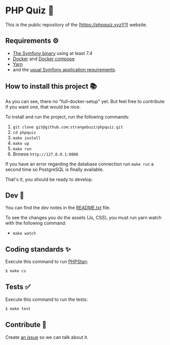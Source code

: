 PHP Quiz 🐘
===========

This is the public repository of the [https://phpquiz.xyz][1] website.


Requirements ⚙
--------------

  * [The Symfony binary][4] using at least 7.4
  * [Docker][5] and [Docker compose][6]
  * [Yarn][7]
  * and the [usual Symfony application requirements][2].


How to install this project 📚
------------------------------

As you can see, there no "full-docker-setup" yet. But feel free to contribute if
you want one, that would be nice.

To install and run the project, run the following commands:

  1. `git clone git@github.com:strangebuzz/phpquiz.git`
  1. `cd phpquiz`
  1. `make install`
  1. `make up`
  1. `make run`
  1. Browse `http://127.0.0.1:8006`

If you have an error regarding the database connection run `make run` a second
time so PostgreSQL is finally available.

That's it, you should be ready to develop.


Dev 📔
------

You can find the dev notes in the [README.txt][8] file.

To see the changes you do the assets (Js, CSS), you must run yarn watch with the
following command:

  * `make watch`


Coding standards ✨
-------------------

Execute this command to run [PHPStan][9]:

```bash
$ make cs
```


Tests ✅
--------

Execute this command to run the tests:

```bash
$ make test
```


Contribute 🤝
-------------

Create [an issue][3] so we can talk about it.

[1]: https://phpquiz.xyz
[2]: https://symfony.com/doc/current/setup.html#technical-requirements
[3]: https://github.com/strangebuzz/phpquiz/issues
[4]: https://symfony.com/download
[5]: https://www.docker.com/get-started
[6]: https://docs.docker.com/compose/
[7]: https://yarnpkg.com/
[8]: README.txt
[9]: https://github.com/phpstan/phpstan
